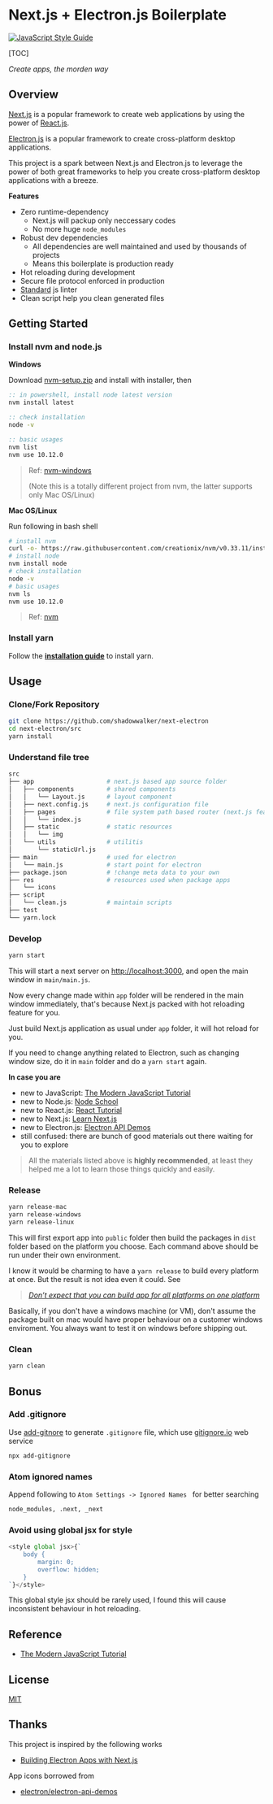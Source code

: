 # Next.js + Electron.js Boilerplate

[![JavaScript Style Guide](https://img.shields.io/badge/code_style-standard-brightgreen.svg)](https://standardjs.com)

[TOC]

*Create apps, the morden way*

## Overview

[Next.js](https://nextjs.org/) is a popular framework to create web applications by using the power of [React.js](https://reactjs.org/).

[Electron.js](https://electronjs.org/) is a popular framework to create cross-platform desktop applications.

This project is a spark between Next.js and Electron.js to leverage the power of both great frameworks to help you create cross-platform desktop applications with a breeze.

**Features**

- Zero runtime-dependency
  - Next.js will packup only neccessary codes
  - No more huge `node_modules`
- Robust dev dependencies
  - All dependencies are well maintained and used by thousands of projects
  - Means this boilerplate is production ready
- Hot reloading during development
- Secure file protocol enforced in production
- [Standard](https://standardjs.com) js linter
- Clean script help you clean generated files

## Getting Started

### Install nvm and node.js

**Windows**

Download [nvm-setup.zip](https://github.com/coreybutler/nvm-windows/releases) and install with installer, then

```cmd
:: in powershell, install node latest version
nvm install latest

:: check installation
node -v

:: basic usages
nvm list
nvm use 10.12.0
```

> Ref: [nvm-windows](https://github.com/coreybutler/nvm-windows)
>
> (Note this is a totally different project from nvm, the latter supports only Mac OS/Linux)

**Mac OS/Linux**

Run following in bash shell

```bash
# install nvm
curl -o- https://raw.githubusercontent.com/creationix/nvm/v0.33.11/install.sh | bash
# install node
nvm install node
# check installation
node -v
# basic usages
nvm ls
nvm use 10.12.0
```

> Ref: [nvm](https://github.com/creationix/nvm)

### Install yarn

Follow the [**installation guide**](https://yarnpkg.com/en/docs/install) to install yarn.

## Usage

### Clone/Fork Repository

``` bash
git clone https://github.com/shadowwalker/next-electron
cd next-electron/src
yarn install
```

### Understand file tree

``` bash
src
├── app                    # next.js based app source folder
│   ├── components         # shared components
│   │   └── Layout.js      # layout component
│   ├── next.config.js     # next.js configuration file
│   ├── pages              # file system path based router (next.js feature)
│   │   └── index.js
│   ├── static             # static resources
│   │   └── img
│   └── utils              # utilitis
│       └── staticUrl.js
├── main                   # used for electron
│   └── main.js            # start point for electron
├── package.json           # !change meta data to your own
├── res                    # resources used when package apps
│   └── icons
├── script
│   └── clean.js           # maintain scripts
├── test
└── yarn.lock
```

### Develop

``` bash
yarn start
```

This will start a next server on [http://localhost:3000](http://localhost:3000), and open the main window in `main/main.js`.

Now every change made within `app` folder will be rendered in the main window immediately, that's because Next.js packed with hot reloading feature for you.

Just build Next.js application as usual under `app` folder, it will hot reload for you.

If you need to change anything related to Electron, such as changing window size, do it in `main` folder and do a `yarn start` again.

**In case you are**

- new to JavaScript: [The Modern JavaScript Tutorial](https://javascript.info/)
- new to Node.js: [Node School](https://nodeschool.io/)
- new to React.js: [React Tutorial](https://reactjs.org/tutorial/tutorial.html)
- new to Next.js: [Learn Next.js](https://nextjs.org/learn/)
- new to Electron.js: [Electron API Demos](https://github.com/electron/electron-api-demos)
- still confused: there are bunch of good materials out there waiting for you to explore

> All the materials listed above is **highly recommended**, at least they helped me a lot to learn those things quickly and easily.

### Release

``` bash
yarn release-mac
yarn release-windows
yarn release-linux
```

This will first export app into `public` folder then build the packages in `dist` folder based on the platform you choose. Each command above should be run under their own environment.

I know it would be charming to have a `yarn release` to build every platform at once. But the result is not idea even it could. See

>  [*Don’t expect that you can build app for all platforms on one platform*](https://www.electron.build/multi-platform-build)

Basically, if you don't have a windows machine (or VM), don't assume the package built on mac would have proper behaviour on a customer windows enviroment. You always want to test it on windows before shipping out.

### Clean

``` bash
yarn clean
```

## Bonus

### Add .gitignore

Use [add-gitnore](https://github.com/TejasQ/add-gitignore) to generate `.gitignore` file, which use [gitignore.io](https://www.gitignore.io/) web service

``` bash
npx add-gitignore
```

### Atom ignored names

Append following to `Atom Settings -> Ignored Names ` for better searching

```bash
node_modules, .next, _next
```

### Avoid using global jsx for style

``` JavaScript
<style global jsx>{`
    body {
        margin: 0;
        overflow: hidden;
    }
`}</style>
```

This global style jsx should be rarely used, I found this will cause inconsistent behaviour in hot reloading.

## Reference

- [The Modern JavaScript Tutorial](https://javascript.info/)

## License

[MIT](https://choosealicense.com/licenses/mit/)

## Thanks

This project is inspired by the following works

- [Building Electron Apps with Next.js](https://leo.im/2017/electron-next)

App icons borrowed from

- [electron/electron-api-demos](https://github.com/electron/electron-api-demos/tree/master/assets/app-icon)